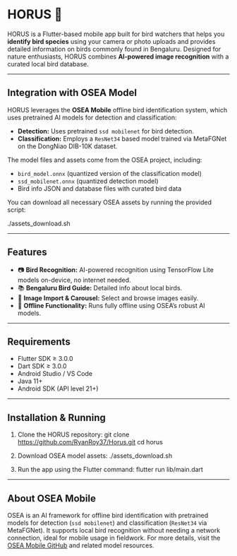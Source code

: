 # HORUS 🦅

HORUS is a Flutter-based mobile app built for bird watchers that helps you **identify bird species** using your camera or photo uploads and provides detailed information on birds commonly found in Bengaluru. Designed for nature enthusiasts, HORUS combines **AI-powered image recognition** with a curated local bird database.

---

## Integration with OSEA Model

HORUS leverages the **OSEA Mobile** offline bird identification system, which uses pretrained AI models for detection and classification:

- **Detection:** Uses pretrained `ssd mobilenet` for bird detection.
- **Classification:** Employs a `ResNet34` based model trained via MetaFGNet on the DongNiao DIB-10K dataset.

The model files and assets come from the OSEA project, including:

- `bird_model.onnx` (quantized version of the classification model)
- `ssd_mobilenet.onnx` (quantized detection model)
- Bird info JSON and database files with curated bird data

You can download all necessary OSEA assets by running the provided script:

./assets_download.sh


---

## Features

- 📷 **Bird Recognition:** AI-powered recognition using TensorFlow Lite models on-device, no internet needed.  
- 📚 **Bengaluru Bird Guide:** Detailed info about local birds.  
- 📂 **Image Import & Carousel:** Select and browse images easily.  
- 🎯 **Offline Functionality:** Runs fully offline using OSEA’s robust AI models.

---

## Requirements

- Flutter SDK ≥ 3.0.0  
- Dart SDK ≥ 3.0.0  
- Android Studio / VS Code  
- Java 11+  
- Android SDK (API level 21+)

---

## Installation & Running

1. Clone the HORUS repository:
git clone https://github.com/RyanRoy37/Horus.git
cd horus


2. Download OSEA model assets:
./assets_download.sh

3. Run the app using the Flutter command:
flutter run lib/main.dart


---

## About OSEA Mobile
OSEA is an AI framework for offline bird identification with pretrained models for detection (`ssd mobilenet`) and classification (`ResNet34` via MetaFGNet). It supports local bird recognition without needing a network connection, ideal for mobile usage in fieldwork.
For more details, visit the [OSEA Mobile GitHub](https://github.com/sun-jiao/osea_mobile) and related model resources.







